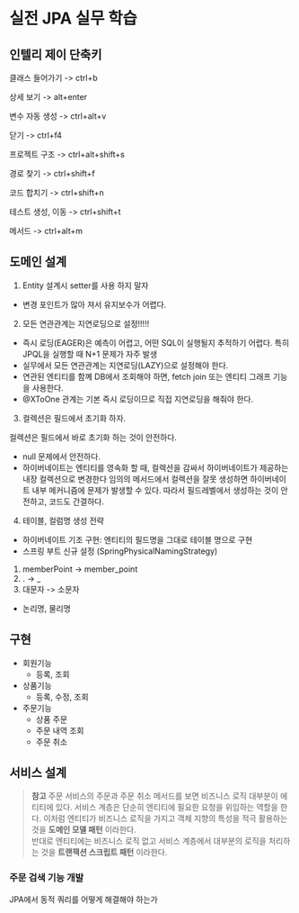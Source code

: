 # 실전 JPA 실무 학습

## 인텔리 제이 단축키
클래스 들어가기 -> ctrl+b

상세 보기 -> alt+enter

변수 자동 생성 -> ctrl+alt+v

닫기 -> ctrl+f4

프로젝트 구조 -> ctrl+alt+shift+s

경로 찾기 -> ctrl+shift+f

코드 합치기 -> ctrl+shift+n

테스트 생성, 이동 ->  ctrl+shift+t

메서드 -> ctrl+alt+m
## 도메인 설계
1. Entity 설계시 setter를 사용 하지 말자

- 변경 포인트가 많아 져서 유지보수가 어렵다.

2. 모든 연관관계는 지연로딩으로 설정!!!!!

- 즉시 로딩(EAGER)은 예측이 어렵고, 어떤 SQL이 실행될지 추적하기 어렵다. 특히 JPQL을 실행할 때 N+1 문제가 자주 발생
- 실무에서 모든 연관관계는 지연로딩(LAZY)으로 설정해야 한다.
- 연관된 엔티티를 함꼐 DB에서 조회해야 하면, fetch join 또는 엔티티 그래프 기능을 사용한다.
- @XToOne 관계는 기본 즉시 로딩이므로 직접 지연로딩을 해줘야 한다.

3. 컬렉션은 필드에서 초기화 하자.

컬렉션은 필드에서 바로 초기화 하는 것이 안전하다.

- null 문제에서 안전하다.
- 하이버네이트는 엔티티를 영속화 할 때, 컬렉션을 감싸서 하이버네이트가 제공하는 내장 컬렉션으로 변경한다 
임의의 메서드에서 컬렉션을 잘못 생성하면 하이버네이트 내부 메커니즘에 문제가 발생할 수 있다.
따라서 필드레벨에서 생성하는 것이 안전하고, 코드도 간결하다.

4. 테이블, 컬럼명 생성 전략

-  하이버네이트 기조 구현: 엔티티의 필드명을 그대로 테이블 명으로 구현
-  스프링 부트 신규 설정 (SpringPhysicalNamingStrategy)
  1. memberPoint -> member_point
  2. . -> _
  3. 대문자 -> 소문자
- 논리명, 물리명

## 구현
- 회원기능
  - 등록, 조회
- 상품기능
  - 등록, 수정, 조회
- 주문기능
  - 상품 주문
  - 주문 내역 조회
  - 주문 취소

## 서비스 설계

> **참고** 주문 서비스의 주문과 주문 취소 메서드를 보면 비즈니스 로직 대부분이 에티티에 있다. 서비스 계층은 단순히
엔티티에 필요한 요청을 위임하는 역할을 한다. 이처럼 엔티티가 비즈니스 로직을 가지고 객체 지향의 특성을 적극
활용하는 것을 __도메인 모델 패턴__ 이라한다.<br/>반대로 엔티티에는 비즈니스 로직 없고 서비스 계층에서 대부분의 로직을 처리하는 것을 __트랜잭션 스크립트 패턴__ 이라한다.

### 주문 검색 기능 개발
JPA에서 동적 쿼리를 어떻게 해결해야 하는가


